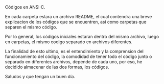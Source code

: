 Códigos en ANSI C.

En cada carpeta estara un archivo README, el cual contendra una breve explicacion de los códigos que se encuentren, asi como carpetas que separen el mismo código.

Por lo general, los códigos iniciales estaran dentro del mismo archivo, luego en carpetas, el mismo codigo separado en archivos diferentes.

La finalidad de esto ultimo, es el entendimiento y la comprension del funcionamiento del código, la comodidad de tener todo el código junto o separado en diferentes archivos, depende de cada uno, por eso, he decidido almacenar de las dos formas, los códigos.

Saludos y que tengan un buen día.
